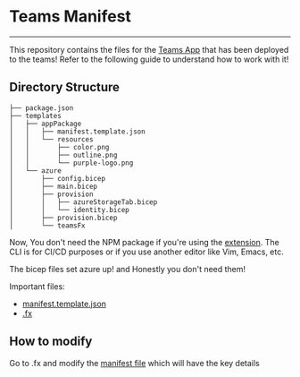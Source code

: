 # Teams Manifest 
<hr/>

This repository contains the files for the [Teams App](https://vstudent.ieeecsvitc.com) that has been deployed to the teams! Refer to the following guide
to understand how to work with it!

## Directory Structure
```
├── package.json
├── templates
│   ├── appPackage
│   │   ├── manifest.template.json
│   │   └── resources
│   │       ├── color.png
│   │       ├── outline.png
│   │       └── purple-logo.png
│   └── azure
│       ├── config.bicep
│       ├── main.bicep
│       ├── provision
│       │   ├── azureStorageTab.bicep
│       │   └── identity.bicep
│       ├── provision.bicep
│       └── teamsFx
```
Now, You don't need the NPM package if you're using the [extension](https://marketplace.visualstudio.com/items?itemName=TeamsDevApp.ms-teams-vscode-extension). The CLI
is for CI/CD purposes or if you use another editor like Vim, Emacs, etc.

The bicep files set azure up! and Honestly you don't need them!

Important files:
- [manifest.template.json](./templates/appPackage/manifest.template.json)
- [.fx](./fx)

## How to modify

Go to .fx and modify the [manifest file](.fx/states/state.dev.json) which will have the key details
